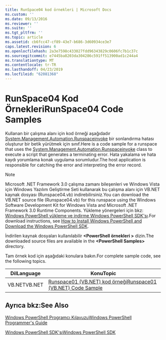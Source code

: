 ```yaml
---
title: RunSpace04 kod örnekleri | Microsoft Docs
ms.custom: ''
ms.date: 09/13/2016
ms.reviewer: ''
ms.suite: ''
ms.tgt_pltfrm: ''
ms.topic: article
ms.assetid: cb6fcc47-cf89-43e7-b686-3d60934ce3e7
caps.latest.revision: 6
ms.openlocfilehash: 2a3e7598c433027fdd96343829c0606fc7b1c37c
ms.sourcegitcommit: e7445ba8203da304286c591ff513900ad1c244a4
ms.translationtype: MT
ms.contentlocale: tr-TR
ms.lasthandoff: 04/23/2019
ms.locfileid: "62081368"
---
```

# <a name="runspace04-code-samples"></a><span data-ttu-id="669f4-102">RunSpace04 Kod Örnekleri</span><span class="sxs-lookup"><span data-stu-id="669f4-102">RunSpace04 Code Samples</span></span>

<span data-ttu-id="669f4-103">Kullanan bir çalışma alanı için kod örneği aşağıdadır [System.Management.Automation.Runspaceinvoke](/dotnet/api/System.Management.Automation.RunspaceInvoke) bir sonlandırma hatası oluşturur bir betik yürütmek için sınıf.</span><span class="sxs-lookup"><span data-stu-id="669f4-103">Here is a code sample for a runspace that uses the [System.Management.Automation.Runspaceinvoke](/dotnet/api/System.Management.Automation.RunspaceInvoke) class to execute a script that generates a terminating error.</span></span> <span data-ttu-id="669f4-104">Hata yakalama ve hata kaydı yorumlama konak uygulama sorumludur.</span><span class="sxs-lookup"><span data-stu-id="669f4-104">The host application is responsible for catching the error and interpreting the error record.</span></span>

> [!NOTE]
> <span data-ttu-id="669f4-105">Microsoft .NET Framework 3.0 çalışma zamanı bileşenleri ve Windows Vista için Windows Yazılım Geliştirme Seti kullanarak bu çalışma alanı için VB.NET kaynak dosyası (Runspace04.vb) indirebilirsiniz.</span><span class="sxs-lookup"><span data-stu-id="669f4-105">You can download the VB.NET source file (Runspace04.vb) for this runspace using the Windows Software Development Kit for Windows Vista and Microsoft .NET Framework 3.0 Runtime Components.</span></span> <span data-ttu-id="669f4-106">Yükleme yönergeleri için bkz: [Windows PowerShell yükleme ve indirme Windows PowerShell SDK'sı](/powershell/developer/installing-the-windows-powershell-sdk).</span><span class="sxs-lookup"><span data-stu-id="669f4-106">For download instructions, see [How to Install Windows PowerShell and Download the Windows PowerShell SDK](/powershell/developer/installing-the-windows-powershell-sdk).</span></span>
>
> <span data-ttu-id="669f4-107">İndirilen kaynak dosyaları kullanılabilir  **\<PowerShell örnekleri >** dizin.</span><span class="sxs-lookup"><span data-stu-id="669f4-107">The downloaded source files are available in the **\<PowerShell Samples>** directory.</span></span>

<span data-ttu-id="669f4-108">Tam örnek kod için aşağıdaki konulara bakın.</span><span class="sxs-lookup"><span data-stu-id="669f4-108">For complete sample code, see the following topics.</span></span>

|<span data-ttu-id="669f4-109">Dil</span><span class="sxs-lookup"><span data-stu-id="669f4-109">Language</span></span>|<span data-ttu-id="669f4-110">Konu</span><span class="sxs-lookup"><span data-stu-id="669f4-110">Topic</span></span>|
|--------------|-----------|
|<span data-ttu-id="669f4-111">VB.NET</span><span class="sxs-lookup"><span data-stu-id="669f4-111">VB.NET</span></span>|[<span data-ttu-id="669f4-112">Runspace01 (VB.NET) kod örneği</span><span class="sxs-lookup"><span data-stu-id="669f4-112">Runspace01 (VB.NET) Code Sample</span></span>](./runspace01-vb-net-code-sample.md)|

## <a name="see-also"></a><span data-ttu-id="669f4-113">Ayrıca bkz:</span><span class="sxs-lookup"><span data-stu-id="669f4-113">See Also</span></span>

[<span data-ttu-id="669f4-114">Windows PowerShell Programcı Kılavuzu</span><span class="sxs-lookup"><span data-stu-id="669f4-114">Windows PowerShell Programmer's Guide</span></span>](./windows-powershell-programmer-s-guide.md)

[<span data-ttu-id="669f4-115">Windows PowerShell SDK'sı</span><span class="sxs-lookup"><span data-stu-id="669f4-115">Windows PowerShell SDK</span></span>](../windows-powershell-reference.md)